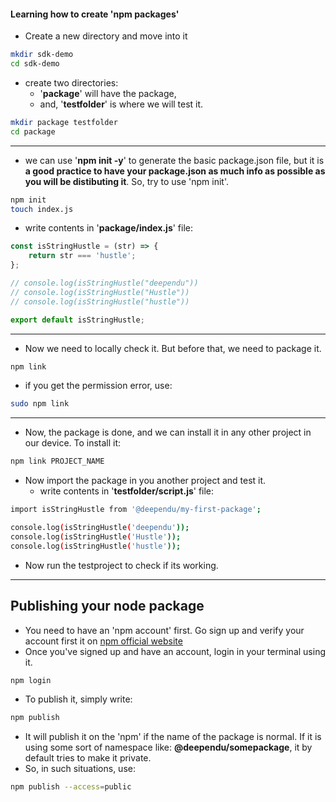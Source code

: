 #### Learning how to create 'npm packages'

- Create a new directory and move into it
``` sh
mkdir sdk-demo
cd sdk-demo
```

- create two directories:
  - '**package**' will have the package, 
  - and, '**testfolder**' is where we will test it.
``` sh
mkdir package testfolder
cd package
```

---

- we can use '**npm init -y**' to generate the basic package.json file, but it is **a good practice to have your package.json as much info as possible as you will be distibuting it**. So, try to use 'npm init'.
``` sh
npm init
touch index.js
```

- write contents in '**package/index.js**' file:
``` js
const isStringHustle = (str) => {
	return str === 'hustle';
};

// console.log(isStringHustle("deependu"))
// console.log(isStringHustle("Hustle"))
// console.log(isStringHustle("hustle"))

export default isStringHustle;

```

---

- Now we need to locally check it. But before that, we need to package it.
``` sh
npm link
```

- if you get the permission error, use:
``` sh
sudo npm link
```

---

- Now, the package is done, and we can install it in any other project in our device. To install it:
``` sh
npm link PROJECT_NAME
```

- Now import the package in you another project and test it.
  - write contents in '**testfolder/script.js**' file:
``` sh
import isStringHustle from '@deependu/my-first-package';

console.log(isStringHustle('deependu'));
console.log(isStringHustle('Hustle'));
console.log(isStringHustle('hustle'));
```

- Now run the testproject to check if its working.
---

## Publishing your node package
- You need to have an 'npm account' first. Go sign up and verify your account first it on [npm official website](https://www.npmjs.com/)
- Once you've signed up and have an account, login in your terminal using it.
``` sh
npm login
```
- To publish it, simply write:
``` sh
npm publish
```
- It will publish it on the 'npm' if the name of the package is normal. If it is using some sort of namespace like: **@deependu/somepackage**, it by default tries to make it private.
- So, in such situations, use:
``` sh
npm publish --access=public
```